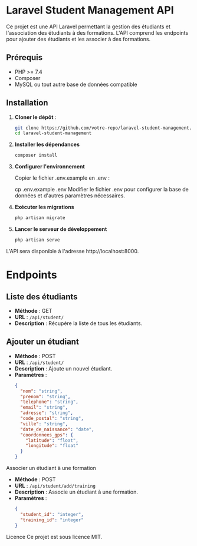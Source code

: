 # Laravel Student Management API

Ce projet est une API Laravel permettant la gestion des étudiants et l'association des étudiants à des formations. L'API comprend les endpoints pour ajouter des étudiants et les associer à des formations.

## Prérequis

- PHP >= 7.4
- Composer
- MySQL ou tout autre base de données compatible

## Installation

1. **Cloner le dépôt** :

   ```bash
   git clone https://github.com/votre-repo/laravel-student-management.git
   cd laravel-student-management

2. **Installer les dépendances**

    ```bash
    composer install
3. **Configurer l'environnement**

    Copier le fichier .env.example en .env :


    cp .env.example .env
    Modifier le fichier .env pour configurer la base de données et d'autres paramètres nécessaires.

4. **Exécuter les migrations**
    ```bash
    php artisan migrate
5. **Lancer le serveur de développement**
    ```bash
    php artisan serve
L'API sera disponible à l'adresse http://localhost:8000.

# Endpoints

## Liste des étudiants

- **Méthode** : GET
- **URL** : `/api/student/`
- **Description** : Récupère la liste de tous les étudiants.

## Ajouter un étudiant

- **Méthode** : POST
- **URL** : `/api/student/`
- **Description** : Ajoute un nouvel étudiant.
- **Paramètres** :
  ```json
  {
    "nom": "string",
    "prenom": "string",
    "telephone": "string",
    "email": "string",
    "adresse": "string",
    "code_postal": "string",
    "ville": "string",
    "date_de_naissance": "date",
    "coordonnees_gps": {
      "latitude": "float",
      "longitude": "float"
    }
  }

Associer un étudiant à une formation

- **Méthode** : POST
- **URL** : `/api/student/add/training`
- **Description** : Associe un étudiant à une formation.
- **Paramètres** :
  ```json
  {
    "student_id": "integer",
    "training_id": "integer"
  }

Licence
Ce projet est sous licence MIT.